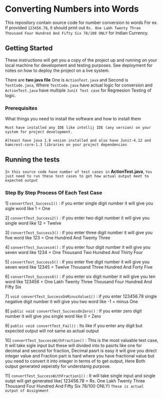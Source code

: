 # Converting Numbers into Words 

This repository contain source code for number conversion to words For ex. If provided `123456.78`, it should print out `Rs. One Lakh Twenty Three Thousand Four Hundred And Fifty Six 78/100 ONLY` for Indian Currency.

## Getting Started

These instructions will get you a copy of the project up and running on your local machine for development and testing purposes. See deployment for notes on how to deploy the project on a live system.

There are **two java file** One is `ActionTest.java`  and Second is `TestCode.java`, Where `TestCode.java` have actual logic for conversion and `ActionTest.java` have multiple `Junit Test case` for  Regreesion Testing of logic.

### Prerequisites

What things you need to install the software and how to install them

```
Must have installed any IDE like intellij IDE (any version) on your system for project development.

Alteast have java 1.8 vesion installed and also have Junit-4.12 and hamcrest-core-1.3 libraries on your project dependencies

```
## Running the tests

`In this source code have number of test cases in` **ActionTest.java**, `You just need to run these test cases to get how actual output meet to expected output`

### Step By Step Process Of Each Test Case

1] `convertTest_Success1()` : if you enter single digit number it will give you sigle word like 1 = One 

2] `convertTest_Success2()` : if you enter two digit number it will give you single word like 12 = Twelve

3] `convertTest_Success3()` : if you enter three digit number it will give you five word like 123 = One Hundred And Twenty Three

4] `convertTest_Success4()` : if you enter four digit number it will give you seven word like 1234 = One Thousand Two Hundred And Thirty Four

5] `convertTest_Success5()` : if you enter five digit number it will give you seven word like 12345 = Twelve Thousand Three Hundred And Forty Five

6] `convertTest_Success6()` : if you enter six digit number it will give you ten word like 123456 = One Lakh Twenty Three Thousand Four Hundred And Fifty Six

7] `void convertTest_SuccessOnMinusValue1()` : if you enter 123456.78 single negative digit number it will give you two word like -1 = minus One 

8] `public void convertTest_SuccessOnZero()` : if you enter  zero digit number it will give you single word like 0 = Zero

9] `public void convertTest_Fail()` : Its like if you enter any digit but expected output will not same as actual output

10] `convertTest_SuccessWithFraction()` : This is the most valuable test case, It will take sigle input but these will divided into to pasrts like one for decimal
      and second for fraction, Decimal pasrt is easy it will give you direct integer value and Fraction part is hard where you have fractional value but you need
      to convert it into integer in terms of to get output, Here Both output generated seperatly for understanig purpose.
      
11]  `convertTest_SuccessWithFraction1()` : It will take single input and single outpt will get generated like( 123456.78 = Rs. One Lakh Twenty Three Thousand Four Hundred And Fifty Six 78/100 ONLY) `These is actual output of Assignment `     

